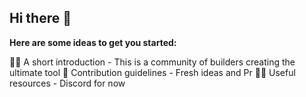 ## Hi there 👋



**Here are some ideas to get you started:**

🙋‍♀️ A short introduction - This is a community of builders creating the ultimate tool
🌈 Contribution guidelines - Fresh ideas and Pr
👩‍💻 Useful resources - Discord for now
